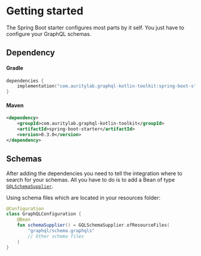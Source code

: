 # Getting started
The Spring Boot starter configures most parts by it self. You just have to configure your GraphQL schemas.

## Dependency
#### Gradle
```kotlin
dependencies {
    implementation("com.auritylab.graphql-kotlin-toolkit:spring-boot-starter:0.3.0")
}
```

#### Maven
```xml
<dependency>
    <groupId>com.auritylab.graphql-kotlin-toolkit</groupId>
    <artifactId>spring-boot-starter</artifactId>
    <version>0.3.0</version>
</dependency>
```

## Schemas
After adding the dependencies you need to tell the integration where to search for your schemas.
All you have to do is to add a Bean of type [`GQLSchemaSupplier`](../../graphql-kotlin-toolkit-spring/src/main/kotlin/com/auritylab/graphql/kotlin/toolkit/spring/configuration/GQLSchemaConfiguration.kt).


Using schema files which are located in your resources folder:
```kotlin
@Configuration
class GraphQLConfiguration {
    @Bean
    fun schemaSupplier() = GQLSchemaSupplier.ofResourceFiles(
        "graphql/schema.graphqls"
        // Other schema files
    )
}
```

